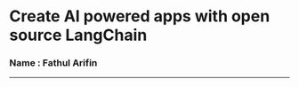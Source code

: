 <h1>Create AI powered apps with open source LangChain</h1>
<h3>Name : Fathul Arifin</h3>

-----------
